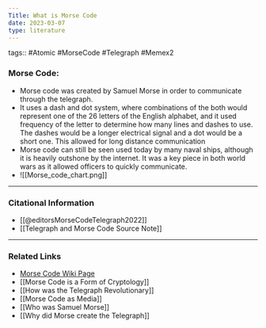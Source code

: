 ```yaml
---
Title: What is Morse Code
date: 2023-03-07
type: literature
---
```

tags:: #Atomic #MorseCode #Telegraph #Memex2 

### Morse Code:
- Morse code was created by Samuel Morse in order to communicate through the telegraph.
- It uses a dash and dot system, where combinations of the both would represent one of the 26 letters of the English alphabet, and it used frequency of the letter to determine how many lines and dashes to use. The dashes would be a longer electrical signal and a dot would be a short one. This allowed for long distance communication
- Morse code can still be seen used today by many naval ships, although it is heavily outshone by the internet. It was a key piece in both world wars as it allowed officers to quickly communicate.
- ![[Morse_code_chart.png]]

---
### Citational Information

- [[@editorsMorseCodeTelegraph2022]]
- [[Telegraph and Morse Code Source Note]]

---

### Related Links
- [Morse Code Wiki Page](https://en.wikipedia.org/wiki/Morse_code)
- [[Morse Code is a Form of Cryptology]]
- [[How was the Telegraph Revolutionary]]
- [[Morse Code as Media]]
- [[Who was Samuel Morse]]
- [[Why did Morse create the Telegraph]]